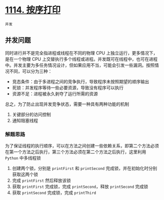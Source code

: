 # [1114. 按序打印](https://leetcode-cn.com/problems/print-in-order/solution/an-xu-da-yin-by-leetcode/)

`并发`

## 并发问题

同时进行并不是完全指进程或线程在不同的物理 CPU 上独立运行，更多情况下，是在一个物理 CPU 上交替执行多个线程或进程。并发既可在线程中，也可在进程中。并发主要为多任务情况设计，但如果应用不当，可能会引发一些漏洞。按照情况不同，可以分为三种：

- 竞态条件：由于多进程之间的竞争执行，导致程序未按照期望的顺序输出
- 死锁：并发程序等待一些必要资源，导致没有程序可以执行
- 资源不足：进程被永久剥夺了运行所需的资源

总之，为了防止出现并发竞争状态，需要一种具有两种功能的机制

1. 关键部分的访问控制
2. 通知阻塞线程

### 解题思路

为了保证线程的执行顺序，可以在方法之间创建一些依赖关系，即第二个方法必须在第一个方法之后执行，第三个方法必须在第二个方法之后执行，这里利用 `Python` 中多线程锁

1. 创建两个锁，分别是 `printFirst` 和 `printSecond` 完成锁，并在初始化时分别获取这两个锁
2. 完成 `printFirst` 然后释放该锁
3. 获取 `printFirst` 完成锁，完成 `printSecond`，释放 `printSecond` 完成锁
4. 获取 `printSecond` 完成锁，完成 `printThird`
